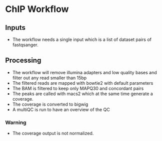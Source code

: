 # ChIP Workflow

## Inputs
- The workflow needs a single input which is a list of dataset pairs of fastqsanger.

## Processing
- The workflow will remove illumina adapters and low quality bases and filter out any read smaller than 15bp
- The filtered reads are mapped with bowtie2 with default parameters
- The BAM is filtered to keep only MAPQ30 and concordant pairs
- The peaks are called with macs2 which at the same time generate a coverage.
- The coverage is converted to bigwig
- A multiQC is run to have an overview of the QC

### Warning
- The coverage output is not normalized.
